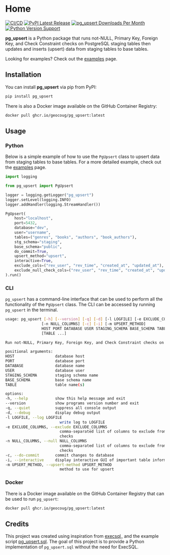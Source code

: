 # Home

[![CI/CD](https://github.com/geocoug/pg_upsert/actions/workflows/ci-cd.yml/badge.svg)](https://pypi.org/project/pg_upsert/)
[![PyPI Latest Release](https://img.shields.io/pypi/v/pg_upsert.svg)](https://pypi.org/project/pg_upsert/)
[![pg_upsert Downloads Per Month](https://img.shields.io/pypi/dm/pg_upsert.svg?label=pypi%20downloads)](https://pypi.org/project/pg_upsert/)
[![Python Version Support](https://img.shields.io/pypi/pyversions/pg_upsert.svg)](https://pypi.org/project/pg_upsert/)

**pg_upsert** is a Python package that runs not-NULL, Primary Key, Foreign Key, and Check Constraint checks on PostgreSQL staging tables then updates and inserts (upsert) data from staging tables to base tables.

Looking for examples? Check out the [examples](./examples.md) page.

## Installation

You can install **pg_upsert** via pip from PyPI:

```bash
pip install pg_upsert
```

There is also a Docker image available on the GitHub Container Registry:

```bash
docker pull ghcr.io/geocoug/pg_upsert:latest
```

## Usage

### Python

Below is a simple example of how to use the `PgUpsert` class to upsert data from staging tables to base tables. For a more detailed example, check out the [examples](./examples.md) page.

```python
import logging

from pg_upsert import PgUpsert

logger = logging.getLogger("pg_upsert")
logger.setLevel(logging.INFO)
logger.addHandler(logging.StreamHandler())

PgUpsert(
    host="localhost",
    port=5432,
    database="dev",
    user="username",
    tables=("genres", "books", "authors", "book_authors"),
    stg_schema="staging",
    base_schema="public",
    do_commit=True,
    upsert_method="upsert",
    interactive=True,
    exclude_cols=("rev_user", "rev_time", "created_at", "updated_at"),
    exclude_null_check_cols=("rev_user", "rev_time", "created_at", "updated_at", "alias"),
).run()
```

### CLI

`pg_upsert` has a command-line interface that can be used to perform all the functionality of the `PgUpsert` class. The CLI can be accessed by running `pg_upsert` in the terminal.

```bash
usage: pg_upsert [-h] [--version] [-q] [-d] [-l LOGFILE] [-e EXCLUDE_COLUMNS]
                [-n NULL_COLUMNS] [-c] [-i] [-m UPSERT_METHOD]
                HOST PORT DATABASE USER STAGING_SCHEMA BASE_SCHEMA TABLE
                [TABLE ...]

Run not-NULL, Primary Key, Foreign Key, and Check Constraint checks on staging tables then update and insert (upsert) data from staging tables to base tables.

positional arguments:
HOST                  database host
PORT                  database port
DATABASE              database name
USER                  database user
STAGING_SCHEMA        staging schema name
BASE_SCHEMA           base schema name
TABLE                 table name(s)

options:
-h, --help            show this help message and exit
--version             show programs version number and exit
-q, --quiet           suppress all console output
-d, --debug           display debug output
-l LOGFILE, --log LOGFILE
                        write log to LOGFILE
-e EXCLUDE_COLUMNS, --exclude EXCLUDE_COLUMNS
                        comma-separated list of columns to exclude from null
                        checks
-n NULL_COLUMNS, --null NULL_COLUMNS
                        comma-separated list of columns to exclude from null
                        checks
-c, --do-commit       commit changes to database
-i, --interactive     display interactive GUI of important table information
-m UPSERT_METHOD, --upsert-method UPSERT_METHOD
                        method to use for upsert
```

### Docker

There is a Docker image available on the GitHub Container Registry that can be used to run `pg_upsert`:

```bash
docker pull ghcr.io/geocoug/pg_upsert:latest
```

## Credits

This project was created using inspiration from [execsql](https://execsql.readthedocs.io/en/latest/index.html)_ and the example script [pg_upsert.sql](https://osdn.net/projects/execsql-upsert/). The goal of this project is to provide a Python implementation of `pg_upsert.sql` without the need for ExecSQL.
